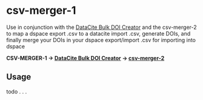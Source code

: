 # csv-merger-1 

Use in conjunction with the [DataCite Bulk DOI Creator](https://github.com/VIULibrary/datacite-bulk-doi-creator) and the csv-merger-2 to map a dspace export .csv to a datacite import .csv, generate DOIs, and finally merge your DOIs in your dspace export/import .csv for importing into dspace

**CSV-MERGER-1 &rarr; [DataCite Bulk DOI Creator](https://github.com/VIULibrary/datacite-bulk-doi-creator) &rarr; [csv-merger-2](https://github.com/VIULibrary/csv-merger-2)**

## Usage
todo . . . 